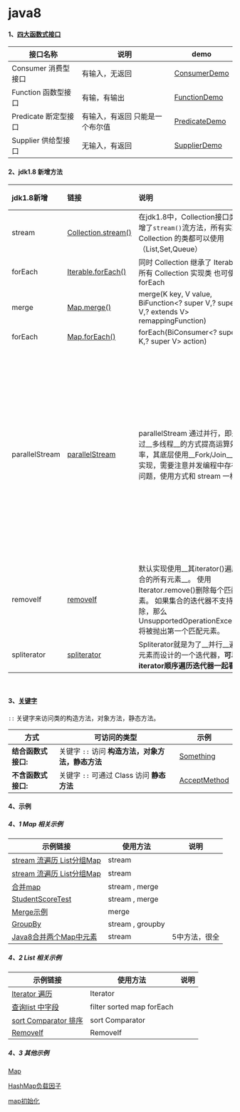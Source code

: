 # java8

#### 1、[四大函数式接口](./src/main/java/com/javaniuniu/function/)

| 接口名称                 | 说明                            | demo                                                         |
| ------------------------ | ------------------------------- | ------------------------------------------------------------ |
| Consumer 消费型接口      | 有输入，无返回                  | [ConsumerDemo](./src/main/java/com/javaniuniu/function/ConsumerDemo.java) |
| Function     函数型接口  | 有输，有输出                    | [FunctionDemo](./src/main/java/com/javaniuniu/function/FunctionDemo.java) |
| Predicate    断定型接口  | 有输入，有返回 只能是一个布尔值 | [PredicateDemo](./src/main/java/com/javaniuniu/function/PredicateDemo.java) |
| Supplier      供给型接口 | 无输入，有返回                  | [SupplierDemo](./src/main/java/com/javaniuniu/function/SupplierDemo.java) |



####  2、jdk1.8 新增方法

|jdk1.8新增|链接|说明|使用方式|
|:--|:--|:--|---|
|stream|[Collection.stream()](https://www.matools.com/file/manual/jdk_api_1.8_google/java/util/Collection.html) |在jdk1.8中，Collection接口类新增了`stream()`流方法，所有实现了 Collection 的类都可以使用（List,Set,Queue）||
|forEach|[Iterable.forEach()](https://www.matools.com/file/manual/jdk_api_1.8_google/java/lang/Iterable.html#forEach-java.util.function.Consumer-) |同时 Collection 继承了 Iterable，所有 Collection 实现类 也可使用 forEach||
|merge|[Map.merge()](https://www.matools.com/file/manual/jdk_api_1.8_google/java/util/Map.html#merge-K-V-java.util.function.BiFunction-) |merge(K key, V value,  BiFunction<? super V,? super V,? extends V> remappingFunction)||
|forEach|[Map.forEach()](https://www.matools.com/file/manual/jdk_api_1.8_google/java/util/Map.html#forEach-java.util.function.BiConsumer-) |forEach(BiConsumer<? super K,? super V> action)||
|parallelStream|[parallelStream](https://www.matools.com/file/manual/jdk_api_1.8_google/java/util/Collection.html#parallelStream--) |parallelStream 通过并行，即是通过__多线程__的方式提高运算效率，其底层使用__Fork/Join__框架实现，需要注意并发编程中存在的问题，使用方式和 stream 一样|如何正确使用:<br/>1.确保要执行的任务对线程<br/> 2.环境没有依赖任务消耗时间长 /数据量大到不用思考是否要用parallel<br/>3.结果没有顺序要求|
|removeIf|[removeIf](https://www.matools.com/file/manual/jdk_api_1.8_google/java/util/Collection.html#removeIf-java.util.function.Predicate-) |默认实现使用__其iterator()遍历集合的所有元素__。 使用Iterator.remove()删除每个匹配元素。 如果集合的迭代器不支持删除，那么UnsupportedOperationException将被抛出第一个匹配元素。||
|spliterator|[spliterator](https://www.matools.com/file/manual/jdk_api_1.8_google/java/util/Spliterators.html#emptySpliterator--) |Spliterator就是为了__并行__遍历元素而设计的一个迭代器，__可以和iterator顺序遍历迭代器一起看__||

​    

#### 3、[关键字](./src/main/java/com/javaniuniu/keyword/)

`::` 关键字来访问类的构造方法，对象方法，静态方法。

| 方式                | 可访问的类型                                       | 示例                                                         |
| ------------------- | -------------------------------------------------- | ------------------------------------------------------------ |
| __结合函数式接口:__ | 关键字 `::`  访问 __构造方法，对象方法，静态方法__ | [Something](./src/main/java/com/javaniuniu/keyword/Something.java) |
| __不含函数式接口:__ | 关键字 `::`  可通过 Class 访问 __静态方法__        | [AcceptMethod](./src/main/java/com/javaniuniu/keyword/AcceptMethod.java) |

 

#### 4、示例

##### 4、1 Map 相关示例

| 示例链接                                                     | 使用方法         | 说明          |
| ------------------------------------------------------------ | ---------------- | ------------- |
| [stream 流遍历 List分组Map](./src/main/java/com/javaniuniu/stream/FooTest.java) | stream           |               |
| [stream 流遍历 List分组Map](./src/main/java/com/javaniuniu/stream/MapGroupBy.java) | stream           |               |
| [合并map](./src/main/java/com/javaniuniu/map/SumMap.java)    | stream ,   merge |               |
| [StudentScoreTest](./src/main/java/com/javaniuniu/map/StudentScoreTest.java) | stream ,  merge  |               |
| [Merge示例](./src/main/java/com/javaniuniu/map/MergeDemo.java) | merge            |               |
| [GroupBy](./src/main/java/com/javaniuniu/stream/GroupBy.java) | stream , groupby |               |
| [Java8合并两个Map中元素](./src/main/java/com/javaniuniu/map/MergeEmp.java) | stream           | 5中方法，很全 |



##### 4、2 List 相关示例

| 示例链接                                                     | 使用方法                  | 说明 |
| ------------------------------------------------------------ | ------------------------- | ---- |
| [Iterator 遍历](./src/main/java/com/javaniuniu/list/ListIterator.java) | Iterator                  |      |
| [查询list 中字段](./src/main/java/com/javaniuniu/list/ListSearch.java) | filter sorted map forEach |      |
| [sort Comparator 排序](./src/main/java/com/javaniuniu/list/ListSort.java) | sort Comparator           |      |
| [RemoveIf](./src/main/java/com/javaniuniu/list/RemoveIf.java) | RemoveIf                  |      |





##### 4、3 其他示例

[Map](./src/main/java/com/javaniuniu/map) 

[HashMap负载因子](./src/main/java/com/javaniuniu/map/loadFactor.md)

[map初始化](./src/main/java/com/javaniuniu/map/MapInitDemo.java) 







